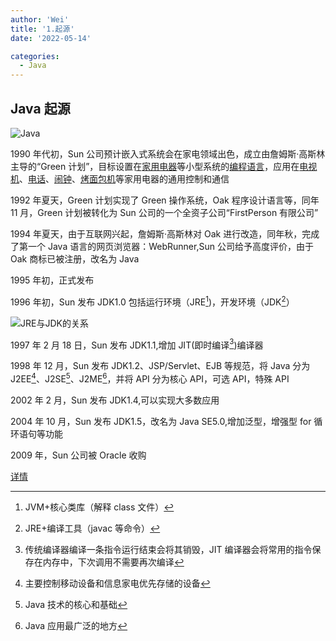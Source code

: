 ```yaml
---
author: 'Wei'
title: '1.起源'
date: '2022-05-14'

categories:
  - Java
---
```


## Java 起源

![Java][java]

1990 年代初，Sun 公司预计嵌入式系统会在家电领域出色，成立由詹姆斯·高斯林主导的“Green 计划”，目标设置在[家用电器](https://zh.wikipedia.org/wiki/家用电器)等小型系统的[编程语言](https://zh.wikipedia.org/wiki/程式語言)，应用在[电视机](https://zh.wikipedia.org/wiki/电视机)、[电话](https://zh.wikipedia.org/wiki/电话)、[闹钟](https://zh.wikipedia.org/wiki/闹钟)、[烤面包机](https://zh.wikipedia.org/wiki/烤面包机)等家用电器的通用控制和通信

1992 年夏天，Green 计划实现了 Green 操作系统，Oak 程序设计语言等，同年 11 月，Green 计划被转化为 Sun 公司的一个全资子公司“FirstPerson 有限公司”

1994 年夏天，由于互联网兴起，詹姆斯·高斯林对 Oak 进行改造，同年秋，完成了第一个 Java 语言的网页浏览器：WebRunner,Sun 公司给予高度评价，由于 Oak 商标已被注册，改名为 Java

1995 年初，正式发布

1996 年初，Sun 发布 JDK1.0 包括运行环境（JRE[^1])，开发环境（JDK[^2]）

![JRE与JDK的关系](https://img-blog.csdn.net/20171221220833133?watermark/2/text/aHR0cDovL2Jsb2cuY3Nkbi5uZXQva2luZ3Njb21pbmc=/font/5a6L5L2T/fontsize/400/fill/I0JBQkFCMA==/dissolve/70/gravity/SouthEast)

1997 年 2 月 18 日，Sun 发布 JDK1.1,增加 JIT(即时编译[^3])编译器

1998 年 12 月，Sun 发布 JDK1.2、JSP/Servlet、EJB 等规范，将 Java 分为 J2EE[^4]、J2SE[^5]、J2ME[^6]，并将 API 分为核心 API，可选 API，特殊 API

2002 年 2 月，Sun 发布 JDK1.4,可以实现大多数应用

2004 年 10 月，Sun 发布 JDK1.5，改名为 Java SE5.0,增加泛型，增强型 for 循环语句等功能

2009 年，Sun 公司被 Oracle 收购

[详情](https://blog.csdn.net/calm_encode/article/details/106642555)

[java]: https://s2.loli.net/2022/05/15/bCdIf8KlzJvNeR7.png

[^1]: JVM+核心类库（解释 class 文件）
[^2]: JRE+编译工具（javac 等命令）
[^3]: 传统编译器编译一条指令运行结束会将其销毁，JIT 编译器会将常用的指令保存在内存中，下次调用不需要再次编译
[^4]: 主要控制移动设备和信息家电优先存储的设备
[^5]: Java 技术的核心和基础
[^6]: Java 应用最广泛的地方
